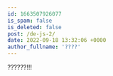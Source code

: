 ```yaml
---
id: 1663507926077
is_spam: false
is_deleted: false
post: /de-js-2/
date: 2022-09-18 13:32:06 +0000
author_fullname: '????'
---
```


??????!!!
